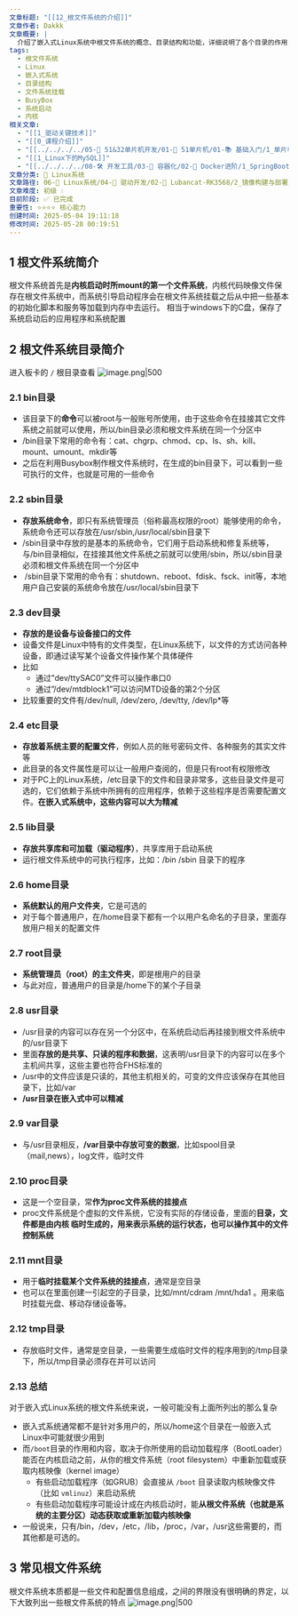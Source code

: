 ```yaml
---
文章标题: "[[12_根文件系统的介绍]]"
文章作者: Dakkk
文章概要: |
  介绍了嵌入式Linux系统中根文件系统的概念、目录结构和功能，详细说明了各个目录的作用，并对比了不同类型根文件系统的特点。
tags:
  - 根文件系统
  - Linux
  - 嵌入式系统
  - 目录结构
  - 文件系统挂载
  - BusyBox
  - 系统启动
  - 内核
相关文章:
  - "[[1_驱动关键技术]]"
  - "[[0_课程介绍]]"
  - "[[../../../../05-🔧 51&32单片机开发/01-🎯 51单片机/01-📚 基础入门/1_单片机介绍]]"
  - "[[1_Linux下的MySQL]]"
  - "[[../../../../08-🛠️ 开发工具/03-🐋 容器化/02-🚀 Docker进阶/1_SpringBoot项目部署（Docker）]]"
文章分类: 🐧 Linux系统
文章路径: 06-🐧 Linux系统/04-🔌 驱动开发/02-💾 Lubancat-RK3568/2_镜像构建与部署/12_根文件系统的介绍.md
文章难度: 初级 💧
目前阶段: ✅ 已完成
重要性: ⭐⭐⭐⭐ 核心能力
创建时间: 2025-05-04 19:11:18
修改时间: 2025-05-28 00:19:51
---
```


## 1 根文件系统简介

根文件系统首先是**内核启动时所mount的第一个文件系统**，内核代码映像文件保存在根文件系统中，而系统引导启动程序会在根文件系统挂载之后从中把一些基本的初始化脚本和服务等加载到内存中去运行。 相当于windows下的C盘，保存了系统启动后的应用程序和系统配置
## 2 根文件系统目录简介

进入板卡的 `/` 根目录查看
![image.png|500](https://my-obsidian-image.oss-cn-guangzhou.aliyuncs.com/2025/05/9e67735aa2f342bbb8d5669836e7f7f6.png)

### 2.1 bin目录

- 该目录下的**命令**可以被root与一般账号所使用，由于这些命令在挂接其它文件系统之前就可以使用，所以/bin目录必须和根文件系统在同一个分区中
- /bin目录下常用的命令有：cat、chgrp、chmod、cp、ls、sh、kill、mount、umount、mkdir等
- 之后在利用Busybox制作根文件系统时，在生成的bin目录下，可以看到一些可执行的文件，也就是可用的一些命令

### 2.2 sbin目录

- **存放系统命令**，即只有系统管理员（俗称最高权限的root）能够使用的命令，系统命令还可以存放在/usr/sbin,/usr/local/sbin目录下
- /sbin目录中存放的是基本的系统命令，它们用于启动系统和修复系统等，与/bin目录相似，在挂接其他文件系统之前就可以使用/sbin，所以/sbin目录必须和根文件系统在同一个分区中
-  /sbin目录下常用的命令有：shutdown、reboot、fdisk、fsck、init等，本地用户自己安装的系统命令放在/usr/local/sbin目录下

### 2.3 dev目录

- **存放的是设备与设备接口的文件**
- 设备文件是Linux中特有的文件类型，在Linux系统下，以文件的方式访问各种设备，即通过读写某个设备文件操作某个具体硬件
- 比如
	- 通过”dev/ttySAC0”文件可以操作串口0
	- 通过”/dev/mtdblock1”可以访问MTD设备的第2个分区
- 比较重要的文件有/dev/null, /dev/zero, /dev/tty, /dev/lp*等

### 2.4 etc目录

- **存放着系统主要的配置文件**，例如人员的账号密码文件、各种服务的其实文件等
- 此目录的各文件属性是可以让一般用户查阅的，但是只有root有权限修改
- 对于PC上的Linux系统，/etc目录下的文件和目录非常多，这些目录文件是可选的，它们依赖于系统中所拥有的应用程序，依赖于这些程序是否需要配置文件。**在嵌入式系统中，这些内容可以大为精减**
### 2.5 lib目录

- **存放共享库和可加载（驱动程序）**，共享库用于启动系统
- 运行根文件系统中的可执行程序，比如：/bin /sbin 目录下的程序
### 2.6 home目录

- **系统默认的用户文件夹**，它是可选的
- 对于每个普通用户，在/home目录下都有一个以用户名命名的子目录，里面存放用户相关的配置文件
### 2.7 root目录

- **系统管理员（root）的主文件夹**，即是根用户的目录
- 与此对应，普通用户的目录是/home下的某个子目录
### 2.8 usr目录

- /usr目录的内容可以存在另一个分区中，在系统启动后再挂接到根文件系统中的/usr目录下
- 里面**存放的是共享、只读的程序和数据**，这表明/usr目录下的内容可以在多个主机间共享，这些主要也符合FHS标准的
- /usr中的文件应该是只读的，其他主机相关的，可变的文件应该保存在其他目录下，比如/var
- **/usr目录在嵌入式中可以精减**
### 2.9 var目录

- 与/usr目录相反，**/var目录中存放可变的数据**，比如spool目录（mail,news），log文件，临时文件
### 2.10 proc目录

- 这是一个空目录，常**作为proc文件系统的挂接点**
- proc文件系统是个虚拟的文件系统，它没有实际的存储设备，里面的**目录，文件都是由内核 临时生成的，用来表示系统的运行状态，也可以操作其中的文件控制系统**
### 2.11 mnt目录

- 用于**临时挂载某个文件系统的挂接点**，通常是空目录
- 也可以在里面创建一引起空的子目录，比如/mnt/cdram /mnt/hda1 。用来临时挂载光盘、移动存储设备等。
### 2.12 tmp目录

- 存放临时文件，通常是空目录，一些需要生成临时文件的程序用到的/tmp目录下，所以/tmp目录必须存在并可以访问
### 2.13 总结

对于嵌入式Linux系统的根文件系统来说，一般可能没有上面所列出的那么复杂
- 嵌入式系统通常都不是针对多用户的，所以/home这个目录在一般嵌入式Linux中可能就很少用到
- 而`/boot`目录的作用和内容，取决于你所使用的启动加载程序（BootLoader）能否在内核启动之前，从你的根文件系统（root filesystem）中重新加载或获取内核映像（kernel image）
	- 有些启动加载程序（如GRUB）会直接从 `/boot` 目录读取内核映像文件（比如 `vmlinuz`）来启动系统
	- 有些启动加载程序可能设计成在内核启动时，能**从根文件系统（也就是系统的主要分区）动态获取或重新加载内核映像**
- 一般说来，只有/bin，/dev，/etc，/lib，/proc，/var，/usr这些需要的，而其他都是可选的。

## 3 常见根文件系统

根文件系统本质都是一些文件和配置信息组成，之间的界限没有很明确的界定，以下大致列出一些根文件系统的特点
![image.png|500](https://my-obsidian-image.oss-cn-guangzhou.aliyuncs.com/2025/05/0ecfcef329c61e8e5bc6b3bbb3338de2.png)


